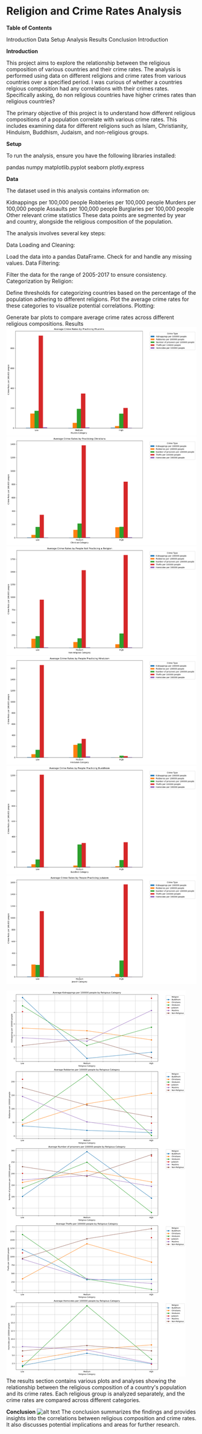 


# Religion and Crime Rates Analysis

**Table of Contents**

Introduction
Data
Setup
Analysis
Results
Conclusion
Introduction

**Introduction**

This project aims to explore the relationship between the religious composition of various countries and their crime rates. The analysis is performed using data on different religions and crime rates from various countries over a specified period. I was curious of whether a countries relgious composition had any correlations with their crimes rates. Specifically asking, do non religious countries have higher crimes rates than religious countries?


The primary objective of this project is to understand how different religious compositions of a population correlate with various crime rates. This includes examining data for different religions such as Islam, Christianity, Hinduism, Buddhism, Judaism, and non-religious groups.

**Setup**

To run the analysis, ensure you have the following libraries installed:

 pandas
 numpy 
 matplotlib.pyplot 
 seaborn
 plotly.express

**Data**

The dataset used in this analysis contains information on:

Kidnappings per 100,000 people
Robberies per 100,000 people
Murders per 100,000 people
Assaults per 100,000 people
Burglaries per 100,000 people
Other relevant crime statistics
These data points are segmented by year and country, alongside the religious composition of the population.


The analysis involves several key steps:

Data Loading and Cleaning:

Load the data into a pandas DataFrame.
Check for and handle any missing values.
Data Filtering:

Filter the data for the range of 2005-2017 to ensure consistency.
Categorization by Religion:

Define thresholds for categorizing countries based on the percentage of the population adhering to different religions.
Plot the average crime rates for these categories to visualize potential correlations.
Plotting:

Generate bar plots to compare average crime rates across different religious compositions.
Results
![Online Image](https://github.com/bikerdouglas/religions_crimes/blob/main/images/graphs/islam.png?raw=true)
![Online Image](https://github.com/bikerdouglas/religions_crimes/blob/main/images/graphs/christians.png?raw=true)
![Online Image](https://github.com/bikerdouglas/religions_crimes/blob/main/images/graphs/non-religious.png?raw=true)
![Online Image](https://github.com/bikerdouglas/religions_crimes/blob/main/images/graphs/hinduism.png?raw=true)
![Online Image](https://github.com/bikerdouglas/religions_crimes/blob/main/images/graphs/buddhism.png?raw=true)
![Online Image](https://github.com/bikerdouglas/religions_crimes/blob/main/images/graphs/judaism.png?raw=true)

![Online Image](https://github.com/bikerdouglas/religions_crimes/blob/main/images/graphs/all%20religions.png?raw=true)
The results section contains various plots and analyses showing the relationship between the religious composition of a country's population and its crime rates. Each religious group is analyzed separately, and the crime rates are compared across different categories.

**Conclusion**
![alt text](image.png)
The conclusion summarizes the findings and provides insights into the correlations between religious composition and crime rates. It also discusses potential implications and areas for further research.